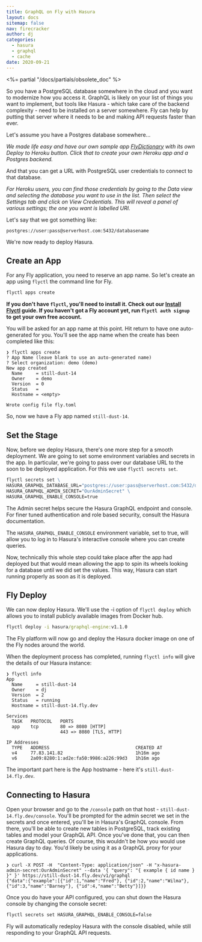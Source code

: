 ```yaml
---
title: GraphQL on Fly with Hasura
layout: docs
sitemap: false
nav: firecracker
author: dj
categories:
  - hasura
  - graphql
  - cache
date: 2020-09-21
---
```


<%= partial "/docs/partials/obsolete_doc" %>

So you have a PostgreSQL database somewhere in the cloud and you want to modernize how you access it. GraphQL is likely on your list of things you want to implement, but tools like Hasura - which take care of the backend complexity - need to be installed on a server somewhere. Fly can help by putting that server where it needs to be and making API requests faster than ever.

Let's assume you have a Postgres database somewhere...

_We made life easy and have our own sample app [FlyDictionary](https://github.com/fly-apps/flydictionary) with its own Deploy to Heroku button. Click that to create your own Heroku app and a Postgres backend._

And that you can get a URL with PostgreSQL user credentials to connect to that database.

_For Heroku users, you can find those credentials by going to the Data view and selecting the database you want to use in the list. Then select the *Settings* tab and click on *View Credentials*. This will reveal a panel of various settings; the one you want is labelled *URI*._

Let's say that we got something like:

```
postgres://user:pass@serverhost.com:5432/databasename
```

We're now ready to deploy Hasura.

## Create an App

For any Fly application, you need to reserve an app name. So let's create an app using `flyctl` the command line for Fly.

```cmd
flyctl apps create
```

**If you don't have `flyctl`, you'll need to install it. Check out our [Install Flyctl](/docs/hands-on/install-flyctl/) guide. If you haven't got a Fly account yet, run `flyctl auth signup` to get your own free account.**

You will be asked for an app name at this point. Hit return to have one auto-generated for you. You'll see the app name when the create has been completed like this:

```
❯ flyctl apps create
? App Name (leave blank to use an auto-generated name)
? Select organization: demo (demo)
New app created
  Name     = still-dust-14
  Owner    = demo
  Version  = 0
  Status   =
  Hostname = <empty>

Wrote config file fly.toml
```

So, now we have a Fly app named `still-dust-14`.

## Set the Stage

Now, before we deploy Hasura, there's one more step for a smooth deployment. We are going to set some environment variables and secrets in the app. In particular, we're going to pass over our database URL to the soon to be deployed application. For this we use `flyctl secrets set`.

```cmd
flyctl secrets set \
HASURA_GRAPHQL_DATABASE_URL="postgres://user:pass@serverhost.com:5432/databasename" \
HASURA_GRAPHQL_ADMIN_SECRET="OurAdminSecret" \
HASURA_GRAPHQL_ENABLE_CONSOLE=true
```

The Admin secret helps secure the Hasura GraphQL endpoint and console. For finer tuned authentication and role based security, consult the Hasura documentation.

The `HASURA_GRAPHQL_ENABLE_CONSOLE` environment variable, set to true, will allow you to log in to Hasura's interactive console where you can create queries.

Now, technically this whole step could take place after the app had deployed but that would mean allowing the app to spin its wheels looking for a database until we did set the values. This way, Hasura can start running properly as soon as it is deployed.

## Fly Deploy

We can now deploy Hasura. We'll use the -i option of `flyctl deploy` which allows you to install publicly available images from Docker hub.

```cmd
flyctl deploy -i hasura/graphql-engine:v1.1.0
```

The Fly platform will now go and deploy the Hasura docker image on one of the Fly nodes around the world.

When the deployment process has completed, running `flyctl info` will give the details of our Hasura instance:

```
❯ flyctl info
App
  Name     = still-dust-14
  Owner    = dj
  Version  = 2
  Status   = running
  Hostname = still-dust-14.fly.dev

Services
  TASK   PROTOCOL   PORTS
  app    tcp        80 => 8080 [HTTP]
                    443 => 8080 [TLS, HTTP]

IP Addresses
  TYPE   ADDRESS                                CREATED AT
  v4     77.83.141.82                           1h16m ago
  v6     2a09:8280:1:ad2e:fa50:9986:a226:99d3   1h16m ago
```

The important part here is the App hostname - here it's `still-dust-14.fly.dev`.

## Connecting to Hasura

Open your browser and go to the `/console` path on that host - `still-dust-14.fly.dev/console`. You'll be prompted for the admin secret we set in the secrets and once entered, you'll be in Hasura's GraphQL console. From there, you'll be able to create new tables in PostgreSQL, track existing tables and model your GraphQL API. Once you've done that, you can then create GraphQL queries. Of course, this wouldn't be how you would use Hasura day to day. You'd likely be using it as a GraphQL proxy for your applications. 

```
❯ curl -X POST -H  "Content-Type: application/json" -H "x-hasura-admin-secret:OurAdminSecret" --data '{ "query": "{ example { id name } }" }' https://still-dust-14.fly.dev/v1/graphql
{"data":{"example":[{"id":1,"name":"Fred"}, {"id":2,"name":"Wilma"}, {"id":3,"name":"Barney"}, {"id":4,"name":"Betty"}]}}
```

Once you do have your API configured, you can shut down the Hasura console by changing the console secret:

```cmd
flyctl secrets set HASURA_GRAPHQL_ENABLE_CONSOLE=false
```

Fly will automatically redeploy Hasura with the console disabled, while still responding to your GraphQL API requests.













